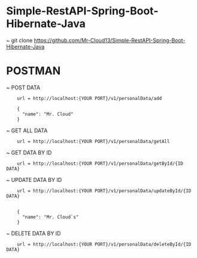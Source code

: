# Simple-RestAPI-Spring-Boot-Hibernate-Java

~ git clone https://github.com/Mr-Cloud13/Simple-RestAPI-Spring-Boot-Hibernate-Java

# POSTMAN

~ POST DATA

        url = http://localhost:{YOUR PORT}/v1/personalData/add
        
        {
          "name": "Mr. Cloud"
        }
        
~ GET ALL DATA

        url = http://localhost:{YOUR PORT}/v1/personalData/getAll
        
~ GET DATA BY ID

        url = http://localhost:{YOUR PORT}/v1/personalData/getById/{ID DATA}
        
~ UPDATE DATA BY ID

        url = http://localhost:{YOUR PORT}/v1/personalData/updateById/{ID DATA}
        
        
        {
          "name": "Mr. Cloud`s"
        }
        
~ DELETE DATA BY ID

        url = http://localhost:{YOUR PORT}/v1/personalData/deleteById/{ID DATA}

